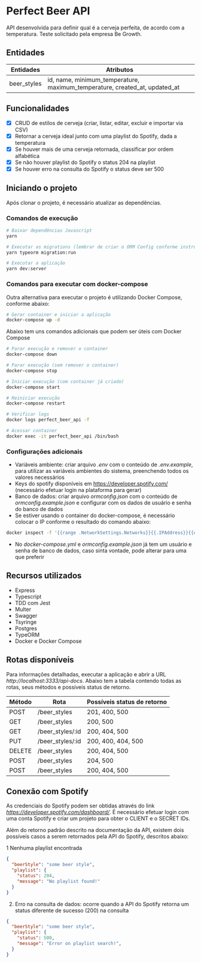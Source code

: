# Perfect Beer API

API desenvolvida para definir qual é a cerveja perfeita, de acordo com a temperatura.
Teste solicitado pela empresa Be Growth.

## Entidades

| Entidades | Atributos |
| - | - |
| beer_styles | id, name, minimum_temperature, maximum_temperature, created_at, updated_at |


## Funcionalidades

- [x] CRUD de estilos de cerveja (criar, listar, editar, excluir e importar via CSV)
- [x] Retornar a cerveja ideal junto com uma playlist do Spotify, dada a temperatura
- [x] Se houver mais de uma cerveja retornada, classificar por ordem alfabética
- [x] Se não houver playlist do Spotify o status 204 na playlist
- [x] Se houver erro na consulta do Spotify o status deve ser 500

## Iniciando o projeto

Após clonar o projeto, é necessário atualizar as dependências.

### Comandos de execução

```bash
# Baixar dependências Javascript
yarn

# Executar as migrations (lembrar de criar o ORM Config conforme instruções em "Configurações adicionais")
yarn typeorm migration:run

# Executar a aplicação
yarn dev:server
```

### Comandos para executar com docker-compose

Outra alternativa para executar o projeto é utilizando Docker Compose, conforme abaixo:

```bash
# Gerar container e iniciar a aplicação
docker-compose up -d
```

Abaixo tem uns comandos adicionais que podem ser úteis com Docker Compose

```bash
# Parar execução e remover o container
docker-compose down

# Parar execução (sem remover o container)
docker-compose stop

# Iniciar execução (com container já criado)
docker-compose start

# Reiniciar execução
docker-compose restart

# Verificar logs
docker logs perfect_beer_api -f

# Acessar container
docker exec -it perfect_beer_api /bin/bash
```

### Configurações adicionais

- Variáveis ambiente: criar arquivo *.env* com o conteúdo de *.env.example*, para utilizar as variáveis ambientes do sistema, preenchendo todos os valores necessários
- Keys do spotify disponíveis em https://developer.spotify.com/ (necessário efetuar login na plataforma para gerar)
- Banco de dados: criar arquivo *ormconfig.json* com o conteúdo de *ormconfig.example.json* e configurar com os dados de usuário e senha do banco de dados
- Se estiver usando o container do docker-compose, é necessário colocar o IP conforme o resultado do comando abaixo:
```bash
docker inspect -f '{{range .NetworkSettings.Networks}}{{.IPAddress}}{{end}}' perfect_beer_postgres
```
- No *docker-compose.yml* e *ormconfig.example.json* já tem um usuário e senha de banco de dados, caso sinta vontade, pode alterar para uma que preferir

## Recursos utilizados

- Express
- Typescript
- TDD com Jest
- Multer
- Swagger
- Tsyringe
- Postgres
- TypeORM
- Docker e Docker Compose

## Rotas disponíveis

Para informações detalhadas, executar a aplicação e abrir a URL *http://localhost:3333/api-docs*. Abaixo tem a tabela contendo todas as rotas, seus métodos e possíveis status de retorno.

| Método | Rota | Possíveis status de retorno |
| - | - | - |
| POST | /beer_styles | 201, 400, 500 |
| GET | /beer_styles | 200, 500 |
| GET | /beer_styles/:id | 200, 404, 500 |
| PUT | /beer_styles/:id | 200, 400, 404, 500 |
| DELETE | /beer_styles | 200, 404, 500 |
| POST | /beer_styles | 204, 500 |
| POST | /beer_styles | 200, 404, 500 |

## Conexão com Spotify

As credenciais do Spotify podem ser obtidas através do link *https://developer.spotify.com/dashboard/*. É necessário efetuar login com uma conta Spotify e criar um projeto para obter o CLIENT e o SECRET IDs.

Além do retorno padrão descrito na documentação da API, existem dois possíveis casos a serem retornados pela API do Spotify, descritos abaixo:

1 Nenhuma playlist encontrada
```json
{
  "beerStyle": "some beer style",
  "playlist": {
    "status": 204,
    "message": "No playlist found!"
  }
}
```

2. Erro na consulta de dados: ocorre quando a API do Spotify retorna um status diferente de sucesso (200) na consulta
```json
{
  "beerStyle": "some beer style",
  "playlist": {
    "status": 500,
    "message": "Error on playlist search!",
  }
}
```